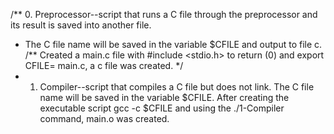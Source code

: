 /** 0. Preprocessor--script that runs a C file through the preprocessor and its result is saved into another file. 
* The C file name will be saved in the variable $CFILE and output to file c. /** Created a main.c file with #include <stdio.h> to return (0) and export CFILE= main.c,  a c file was created.  */ 
* 1. Compiler--script that compiles a C file but does not link. The C file name will be saved in the variable $CFILE. After creating the executable script gcc -c $CFILE and using the ./1-Compiler command, main.o was created.
